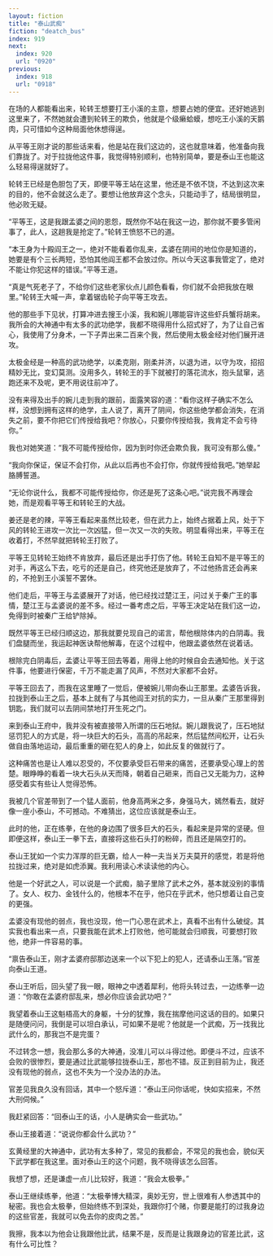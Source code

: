 ```yaml
---
layout: fiction
title: "泰山武痴"
fiction: "deatch_bus"
index: 919
next:
  index: 920
  url: "0920"
previous:
  index: 918
  url: "0918"
---
```

在场的人都能看出来，轮转王想要打王小溪的主意，想要占她的便宜。还好她逃到这里来了，不然她就会遭到轮转王的欺负，他就是个级癞蛤蟆，想吃王小溪的天鹅肉，只可惜如今这种局面他休想得逞。

从平等王刚才说的那些话来看，他是站在我们这边的，这也就意味着，他准备向我们靠拢了。对于拉拢他这件事，我觉得特别顺利，也特别简单，要是泰山王也能这么轻易得逞就好了。

轮转王已经是色胆包了天，即便平等王站在这里，他还是不依不饶，不达到这次来的目的，他不会就这么走了。要想让他放弃这个念头，只能动手了，结局很明显，他必败无疑。

“平等王，这是我跟孟婆之间的恩怨，既然你不站在我这一边，那你就不要多管闲事了，此人，这趟我是抢定了。”轮转王愤怒不已的道。

“本王身为十殿阎王之一，绝对不能看着你乱来，孟婆在阴间的地位你是知道的，她要是有个三长两短，恐怕其他阎王都不会放过你。所以今天这事我管定了，绝对不能让你犯这样的错误。”平等王道。

“真是气死老子了，不给你们这些老家伙点儿颜色看看，你们就不会把我放在眼里。”轮转王大喊一声，拿着锯齿轮子向平等王攻去。

他的那些手下见状，打算冲进去搜王小溪，我和婉儿哪能容许这些虾兵蟹将胡来。我所会的大神通中有太多的武功绝学，我都不晓得用什么招式好了，为了让自己省心，我使用了分身术，一下子弄出来二百来个我，然后使用太极金经对他们展开进攻。

太极金经是一种高的武功绝学，以柔克刚，刚柔并济，以退为进，以守为攻，招招精妙无比，变幻莫测。没用多久，转轮王的手下就被打的落花流水，抱头鼠窜，逃跑还来不及呢，更不用说往前冲了。

没有来得及出手的婉儿走到我的跟前，面露笑容的道：“看你这样子确实不怎么样，没想到拥有这样的绝学，主人说了，离开了阴间，你这些绝学都会消失，在消失之前，要不你把它们传授给我吧？你放心，只要你传授给我，我肯定不会亏待你。”

我也对她笑道：“我不可能传授给你，因为到时你还会欺负我，我可没有那么傻。”

“我向你保证，保证不会打你，从此以后再也不会打你，你就传授给我吧。”她举起胳膊誓道。

“无论你说什么，我都不可能传授给你，你还是死了这条心吧。”说完我不再理会她，而是观看平等王和转轮王的大战。

姜还是老的辣，平等王看起来虽然比较老，但在武力上，始终占据着上风，处于下风的转轮王进攻一次比一次凶猛，但一次又一次的失败。明显看得出来，平等王在收着打，不然早就把转轮王打败了。

平等王见转轮王始终不肯放弃，最后还是出手打伤了他。转轮王自知不是平等王的对手，再这么下去，吃亏的还是自己，终究他还是放弃了，不过他扬言还会再来的，不抢到王小溪誓不罢休。

他们走后，平等王与孟婆展开了对话，他已经找过楚江王，问过关于秦广王的事情，楚江王与孟婆说的差不多。经过一番考虑之后，平等王决定站在我们这一边，免得到时被秦广王给铲除掉。

既然平等王已经归顺这边，那我就要兑现自己的诺言，帮他根除体内的白阴毒。我们盘腿而坐，我运起神医诀帮他解毒，在这个过程中，他跟孟婆依然在说着话。

根除完白阴毒后，孟婆让平等王回去等着，用得上他的时候自会去通知他。关于这件事，他要进行保密，千万不能走漏了风声，不然对大家都不会好。

平等王回去了，而我在这里睡了一觉后，便被婉儿带向泰山王那里。孟婆告诉我，拉拢到泰山王之后，基本上就有了与其他阎王对抗的实力，一旦从秦广王那里得到钥匙，我们就可以去阴间禁地打开生死之门。

来到泰山王府中，我并没有被直接带入所谓的压石地狱。婉儿跟我说了，压石地狱惩罚犯人的方式是，将一块巨大的石头，高高的吊起来，然后猛然间松开，让石头做自由落地运动，最后重重的砸在犯人的身上，如此反复的做就行了。

这种痛苦也是让人难以忍受的，不仅要承受巨石带来的痛苦，还要承受心理上的苦楚。眼睁睁的看着一块大石头从天而降，朝着自己砸来，而自己又无能为力，这种感受着实有些让人觉得恐怖。

我被几个官差带到了一个猛人面前，他身高两米之多，身强马大，嫣然看去，就好像一座小泰山，不可撼动。不难猜出，这位应该就是泰山王。

此时的他，正在练拳，在他的身边围了很多巨大的石头，看起来是异常的坚硬。但即便这样，泰山王一拳下去，直接将这些石头打的粉碎，而且还是隔空打的。

泰山王犹如一个实力浑厚的巨无霸，给人一种一夫当关万夫莫开的感觉，若是将他拉拢过来，绝对是如虎添翼。我利用读心术读读他的内心。

他是一个好武之人，可以说是一个武痴，脑子里除了武术之外，基本就没别的事情了。女人、权力、金钱什么的，他根本不在乎，他只在乎武术，他只想着让自己变的更强。

孟婆没有现他的弱点，我也没现，他一门心思在武术上，真看不出有什么破绽。其实我也看出来一点，只要我能在武术上打败他，他可能就会归顺我，可要想打败他，绝非一件容易的事。

“禀告泰山王，刚才孟婆府邸那边送来一个以下犯上的犯人，还请泰山王落。”官差向泰山王道。

泰山王听后，回头望了我一眼，眼神之中透着犀利，他将头转过去，一边练拳一边道：“你敢在孟婆府邸乱来，想必你应该会武功吧？”

我望着泰山王这魁梧高大的身躯，十分的犹豫，我在揣摩他问这话的目的。如果只是随便问问，我倒是可以坦白承认，可如果不是呢？他就是一个武痴，万一找我比武什么的，那我岂不是完蛋？

不过转念一想，我会那么多的大神通，没准儿可以斗得过他。即便斗不过，应该不会败的很惨烈，要是通过比武能够拉拢泰山王，那也不错。反正到目前为止，我还没有现他的弱点，这也不失为一个没办法的办法。

官差见我良久没有回话，其中一个怒斥道：“泰山王问你话呢，快如实招来，不然大刑伺候。”

我赶紧回答：“回泰山王的话，小人是确实会一些武功。”

泰山王接着道：“说说你都会什么武功？”

玄黄经里的大神通中，武功有太多种了，常见的我都会，不常见的我也会，貌似天下武学都在我这里。面对泰山王的这个问题，我不晓得该怎么回答。

我想了想，还是谦虚一点儿比较好，我道：“我会太极拳。”

泰山王继续练拳，他道：“太极拳博大精深，奥妙无穷，世上很难有人参透其中的秘密。我也会太极拳，但始终练不到深处，我跟你打个赌，你要是能打的过我身边的这些官差，我就可以免去你的皮肉之苦。”

我擦，我本以为他会让我跟他比武，结果不是，反而是让我跟身边的官差比武，这有什么可比性？